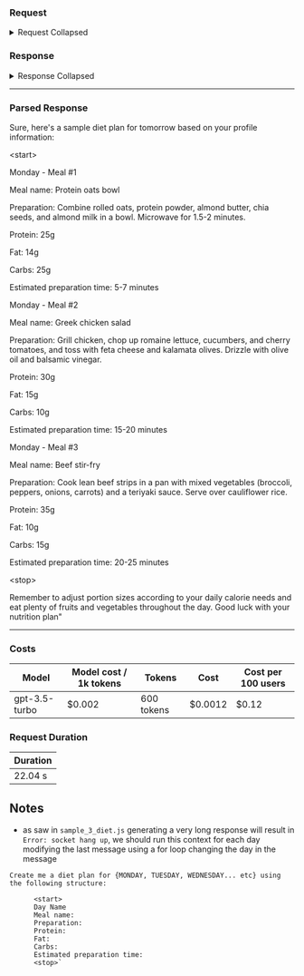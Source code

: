 ### Request

<details>
  <summary>Request Collapsed</summary>

```js
{
  model: "gpt-3.5-turbo",
  messages: [
    {
      role: "system",
      content: `Act as a helpful and motivating nutritionist. Help me to create a diet plan for my users based on their profile data. Please be concise and use simple language, if the user provides a structured way of displaying information please respect use only that structure and no more words. Your first reply is "Hi", one word.`,
    },
    {
      role: "assistant",
      content: `Hi! Sure, I'd be happy to help create a diet plan for your users based on their profile data`,
    },
    {
      role: "user",
      content: `Here are my goals: loose weight, gain muscle. Here are my plans: diet, fitness. Here is my meal preparation time: 30 min - 1 hour. Here is my total calories: 1500 - 2000 kcal. Here is my meal complexity: easy. Here is my number of meals: 3.`,
    },
    {
      role: "assistant",
      content: `Okay, I've got your goals, plans, meal preparation time, total calories, meal complexity, and number of meals.`,
    },
    {
      role: "user",
      content: `Create me a diet plan for tomorrow using the following structure:

      <start>
      Day Name
      Meal name:
      Preparation:
      Protein:
      Fat:
      Carbs:
      Estimated preparation time:
      <stop>`,
    },
  ],
}
```

</details>

### Response

<details>
  <summary>Response Collapsed</summary>

```js
{
  id: "chatcmpl-77lDwO673rXTkNZ2hKxwAMn3TuctN",
  object: "chat.completion",
  created: 1682084180,
  model: "gpt-3.5-turbo-0301",
  usage: {
    prompt_tokens: 259,
    completion_tokens: 294,
    total_tokens: 553,
  },
  choices: [
    {
      message: {
        role: "assistant",
        content:
          "Sure, here's a sample diet plan for tomorrow based on your profile information:\n\n<start>\nMonday - Meal #1\nMeal name: Protein oats bowl\nPreparation: Combine rolled oats, protein powder, almond butter, chia seeds, and almond milk in a bowl. Microwave for 1.5-2 minutes.\nProtein: 25g\nFat: 14g\nCarbs: 25g\nEstimated preparation time: 5-7 minutes\n\nMonday - Meal #2\nMeal name: Greek chicken salad\nPreparation: Grill chicken, chop up romaine lettuce, cucumbers, and cherry tomatoes, and toss with feta cheese and kalamata olives. Drizzle with olive oil and balsamic vinegar.\nProtein: 30g\nFat: 15g\nCarbs: 10g\nEstimated preparation time: 15-20 minutes\n\nMonday - Meal #3\nMeal name: Beef stir-fry\nPreparation: Cook lean beef strips in a pan with mixed vegetables (broccoli, peppers, onions, carrots) and a teriyaki sauce. Serve over cauliflower rice.\nProtein: 35g\nFat: 10g\nCarbs: 15g\nEstimated preparation time: 20-25 minutes\n<stop>\n\nRemember to adjust portion sizes according to your daily calorie needs and eat plenty of fruits and vegetables throughout the day. Good luck with your nutrition plan",
      },
      finish_reason: "stop",
      index: 0,
    },
  ],
}
```

</details>

---

### Parsed Response

Sure, here's a sample diet plan for tomorrow based on your profile information:

&lt;start&gt;

Monday - Meal #1

Meal name: Protein oats bowl

Preparation: Combine rolled oats, protein powder, almond butter, chia seeds, and almond milk in a bowl. Microwave for 1.5-2 minutes.

Protein: 25g

Fat: 14g

Carbs: 25g

Estimated preparation time: 5-7 minutes

Monday - Meal #2

Meal name: Greek chicken salad

Preparation: Grill chicken, chop up romaine lettuce, cucumbers, and cherry tomatoes, and toss with feta cheese and kalamata olives. Drizzle with olive oil and balsamic vinegar.

Protein: 30g

Fat: 15g

Carbs: 10g

Estimated preparation time: 15-20 minutes

Monday - Meal #3

Meal name: Beef stir-fry

Preparation: Cook lean beef strips in a pan with mixed vegetables (broccoli, peppers, onions, carrots) and a teriyaki sauce. Serve over cauliflower rice.

Protein: 35g

Fat: 10g

Carbs: 15g

Estimated preparation time: 20-25 minutes

&lt;stop&gt;

Remember to adjust portion sizes according to your daily calorie needs and eat plenty of fruits and vegetables throughout the day. Good luck with your nutrition plan"

---

### Costs

| Model         | Model cost / 1k tokens | Tokens     | Cost    | Cost per 100 users |
| ------------- | ---------------------- | ---------- | ------- | ------------------ |
| gpt-3.5-turbo | $0.002                 | 600 tokens | $0.0012 | $0.12              |

### Request Duration

| Duration |
| -------- |
| 22.04 s  |


## Notes

- as saw in `sample_3_diet.js` generating a very long response will result in `Error: socket hang up`, we should run this context for each day modifying the last message using a for loop changing the day in the message 

```
Create me a diet plan for {MONDAY, TUESDAY, WEDNESDAY... etc} using the following structure:

      <start>
      Day Name
      Meal name:
      Preparation:
      Protein:
      Fat:
      Carbs:
      Estimated preparation time:
      <stop>`

```